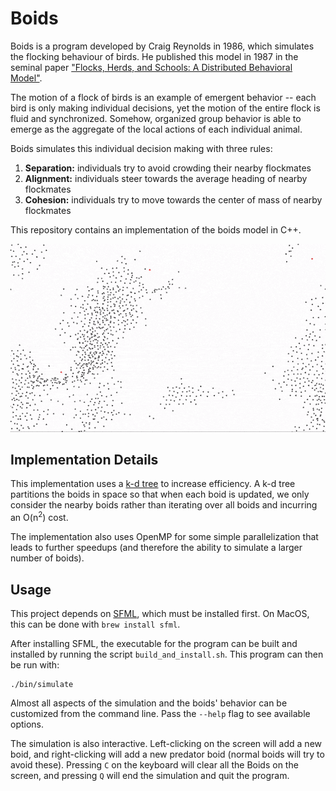 [1]: https://team.inria.fr/imagine/files/2014/10/flocks-hers-and-schools.pdf
[2]: https://www.sfml-dev.org

# Boids

Boids is a program developed by Craig Reynolds in 1986, which simulates the flocking behaviour of birds. He published
this model in 1987 in the seminal paper ["Flocks, Herds, and Schools: A Distributed Behavioral Model"][1].

The motion of a flock of birds is an example of emergent behavior -- each bird is only making individual
decisions, yet the motion of the entire flock is fluid and synchronized. Somehow, organized group behavior is able
to emerge as the aggregate of the local actions of each individual animal.

Boids simulates this individual decision making with three rules:

 1. **Separation:** individuals try to avoid crowding their nearby flockmates
 2. **Alignment:** individuals steer towards the average heading of nearby flockmates
 3. **Cohesion:** individuals try to move towards the center of mass of nearby flockmates

This repository contains an implementation of the boids model in C++.

![Simulation Example](assets/simulation-example.gif)

## Implementation Details

This implementation uses a [k-d tree](https://en.wikipedia.org/wiki/K-d_tree) to increase efficiency. A k-d tree
partitions the boids in space so that when each boid is updated, we only consider the nearby boids rather than
iterating over all boids and incurring an O(n<sup>2</sup>) cost.

The implementation also uses OpenMP for some simple parallelization that leads to further speedups (and therefore the
ability to simulate a larger number of boids).

## Usage

This project depends on [SFML][2], which must be installed first. On MacOS, this can be done with `brew install sfml`.

After installing SFML, the executable for the program can be built and installed by running the script
`build_and_install.sh`. This program can then be run with:
```shell script
./bin/simulate
```

Almost all aspects of the simulation and the boids' behavior can be customized from the command line. Pass the
`--help` flag to see available options.

The simulation is also interactive. Left-clicking on the screen will add a new boid, and right-clicking will add a new
predator boid (normal boids will try to avoid these). Pressing `C` on the keyboard will clear all the Boids on the
screen, and pressing `Q` will end the simulation and quit the program.
